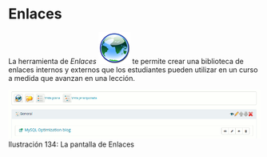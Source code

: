 # Enlaces

La herramienta de _Enlaces_ ![](../../.gitbook/assets/graphics217%20%284%29.png) te permite crear una biblioteca de enlaces internos y externos que los estudiantes pueden utilizar en un curso a medida que avanzan en una lección.

![](../../.gitbook/assets/graficos115%20%282%29.png)Ilustración 134: La pantalla de Enlaces

